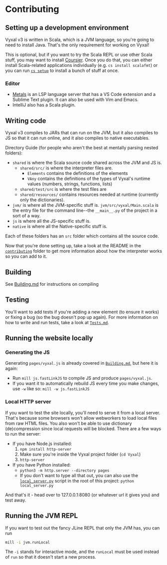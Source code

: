 # Contributing

## Setting up a development environment

Vyxal v3 is written in Scala, which is a JVM language, so you're going to need
to install Java. That's the only requirement for working on Vyxal!

This is optional, but if you want to try the Scala REPL or use other Scala stuff,
you may want to install [Coursier](https://get-coursier.io/docs/overview).
Once you do that, you can either install Scala-related applications individually
(e.g. `cs install scalafmt`) or you can run [`cs setup`](https://get-coursier.io/docs/cli-setup)
to install a bunch of stuff at once.

### Editor

- [Metals](https://scalameta.org/metals/docs/) is an LSP language server that
  has a VS Code extension and a Sublime Text plugin. It can also be used with
  Vim and Emacs.
- IntelliJ also has a Scala plugin.

## Writing code

Vyxal v3 compiles to JARs that can run on the JVM, but it also compiles to JS so
that it can run online, and it also compiles to native executables.

Directory Guide (for people who aren't the best at mentally parsing nested folders):

- `shared` is where the Scala source code shared across the JVM and JS is.
  - `shared/src/` is where the interpreter files are.
    - `Elements` contains the definitions of the elements
    - `VAny` contains the definitions of the types of Vyxal's runtime values (numbers, strings, functions, lists)
  - `shared/test/src` is where the test files are
  - `shared/resources/` contains resources needed at runtime (currently only the
    dictionaries).
- `jvm/` is where all the JVM-specific stuff is. `jvm/src/vyxal/Main.scala` is
  the entry file for the command line--the `__main__.py` of the project in a
  sort of a way.
- `js` is where all the JS-specific stuff is.
- `native` is where all the Native-specific stuff is.

Each of these folders has an `src` folder which contains all the source code.

Now that you're done setting up, take a look at the README in the
[`contributing`](/contributing/) folder to get more information about how
the interpreter works so you can add to it.

## Building

See [Building.md](./Building.md) for instructions on compiling


## Testing

You'll want to add tests if you're adding a new element (to ensure it works) or
fixing a bug (so the bug doesn't pop up again). For more information on how to
write and run tests, take a look at [`Tests.md`](/contributing/Tests.md).

## Running the website locally

### Generating the JS

Generating `pages/vyxal.js` is already covered in [`Building.md`](/contributing/Building.md),
but here it is again:

- Run `mill js.fastLinkJS` to compile JS and produce `pages/vyxal.js`.
- If you want it to automatically rebuild JS every time you make changes, use
  `-w` like so: `mill -w js.fastLinkJS`

### Local HTTP server

If you want to test the site locally, you'll need to serve it from a local
server. That's because some browsers won't allow webworkers to load local files
from raw HTML files. You also won't be able to use dictionary (de)compression
since local requests will be blocked. There are a few ways to run the server:

- If you have Node.js installed:
  1. `npm install http-server`
  2. Make sure you're inside the Vyxal project folder (`cd Vyxal`)
  3. `http-server`
- If you have Python installed:
  - `python3 -m http.server --directory pages`
  - If you don't want to type all that out, you can also use the
    [`local_server.py`](/local_server.py) script in the root of this project:
    `python local_server.py`

And that's it - head over to 127.0.0.1:8080 (or whatever url it gives you) and test away.

## Running the JVM REPL

If you want to test out the fancy JLine REPL that only the JVM has, you can run

```sh
mill -i jvm.runLocal
```

The `-i` stands for interactive mode, and the `runLocal` must be used instead of
`run` so that it doesn't start a new process.
